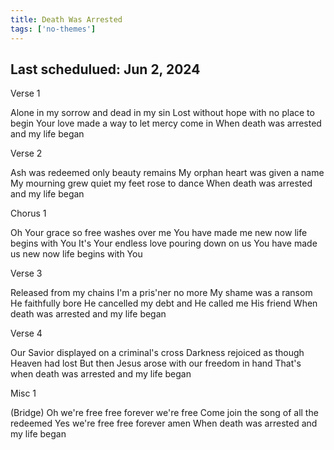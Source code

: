 ```yaml
---
title: Death Was Arrested
tags: ['no-themes']
---
```


## Last schedulued: Jun 2, 2024          

Verse 1

Alone in my sorrow and dead in my sin
Lost without hope with no place to begin
Your love made a way to let mercy come in
When death was arrested and my life began

Verse 2

Ash was redeemed only beauty remains
My orphan heart was given a name
My mourning grew quiet my feet rose to dance
When death was arrested and my life began

Chorus 1

Oh Your grace so free washes over me
You have made me new now life begins with You
It's Your endless love pouring down on us
You have made us new now life begins with You

Verse 3

Released from my chains I'm a pris'ner no more
My shame was a ransom He faithfully bore
He cancelled my debt and He called me His friend
When death was arrested and my life began

Verse 4

Our Savior displayed on a criminal's cross
Darkness rejoiced as though Heaven had lost
But then Jesus arose with our freedom in hand
That's when death was arrested and my life began

Misc 1

(Bridge)
Oh we're free free forever we're free
Come join the song of all the redeemed
Yes we're free free forever amen
When death was arrested and my life began
